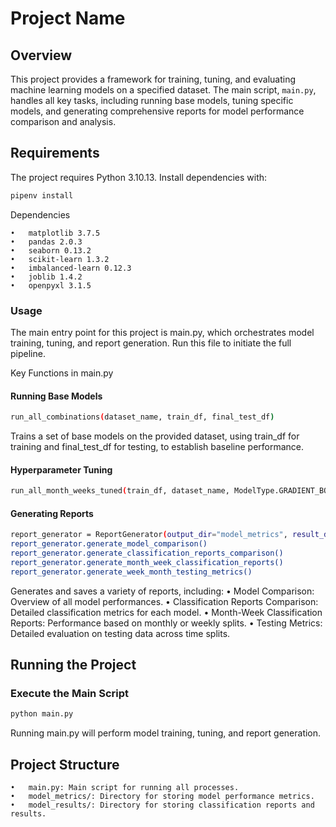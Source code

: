 # Project Name

## Overview

This project provides a framework for training, tuning, and evaluating machine learning models on a specified dataset.
The main script, `main.py`, handles all key tasks, including running base models, tuning specific models, and generating
comprehensive reports for model performance comparison and analysis.

## Requirements

The project requires Python 3.10.13. Install dependencies with:

```bash
pipenv install
```

Dependencies

	•	matplotlib 3.7.5
	•	pandas 2.0.3
	•	seaborn 0.13.2
	•	scikit-learn 1.3.2
	•	imbalanced-learn 0.12.3
	•	joblib 1.4.2
	•	openpyxl 3.1.5

### Usage

The main entry point for this project is main.py, which orchestrates model training, tuning, and report generation. Run
this file to initiate the full pipeline.

Key Functions in main.py

#### Running Base Models

```bash
run_all_combinations(dataset_name, train_df, final_test_df)
```

Trains a set of base models on the provided dataset, using train_df for training and final_test_df for testing, to
establish baseline performance.

#### Hyperparameter Tuning

```bash
run_all_month_weeks_tuned(train_df, dataset_name, ModelType.GRADIENT_BOOSTING, final_test_df, ScoringMetrics.F1_WEIGHTED)
```

#### Generating Reports

```bash
report_generator = ReportGenerator(output_dir="model_metrics", result_dir="model_results", tuned=True)
report_generator.generate_model_comparison()
report_generator.generate_classification_reports_comparison()
report_generator.generate_month_week_classification_reports()
report_generator.generate_week_month_testing_metrics()
```

Generates and saves a variety of reports, including:
	•	Model Comparison: Overview of all model performances.
	•	Classification Reports Comparison: Detailed classification metrics for each model.
	•	Month-Week Classification Reports: Performance based on monthly or weekly splits.
	•	Testing Metrics: Detailed evaluation on testing data across time splits.

## Running the Project

### Execute the Main Script

```bash
python main.py
```

Running main.py will perform model training, tuning, and report generation.

## Project Structure

	•	main.py: Main script for running all processes.
	•	model_metrics/: Directory for storing model performance metrics.
	•	model_results/: Directory for storing classification reports and results.
